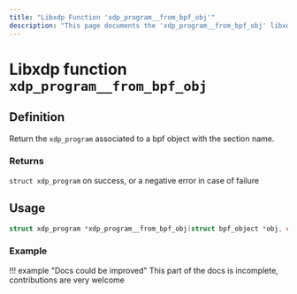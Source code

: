 ```yaml
---
title: "Libxdp Function 'xdp_program__from_bpf_obj'"
description: "This page documents the 'xdp_program__from_bpf_obj' libxdp function, including its definition, usage, program types that can use it, and examples."
---
```

# Libxdp function `xdp_program__from_bpf_obj`

## Definition

Return the `xdp_program` associated to a bpf object with the section name.

### Returns

`struct xdp_program` on success, or a negative error in case of failure
    
## Usage

```c
struct xdp_program *xdp_program__from_bpf_obj(struct bpf_object *obj, const char *section_name);
```
### Example

!!! example "Docs could be improved"
    This part of the docs is incomplete, contributions are very welcome
